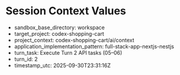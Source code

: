 # Session Context Values

- sandbox_base_directory: workspace
- target_project: codex-shopping-cart
- project_context: codex-shopping-cart/ai/context
- application_implementation_pattern: full-stack-app-nextjs-nestjs
- turn_task: Execute Turn 2 API tasks (05–06)
- turn_id: 2
- timestamp_utc: 2025-09-30T23:31:16Z
